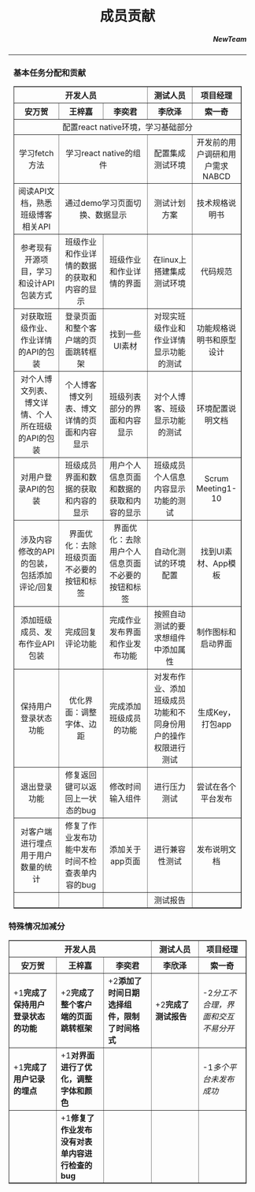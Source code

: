 <div style = "margin:10px;">
<h1 align = "center">成员贡献</h1>
<h5 align = "right"><i>NewTeam</i></h5>
<hr>

<div style = "padding: 0 10px;">
<h3>基本任务分配和贡献</h3>
<table border = "1" style = "width:100%">
  <colgroup>
    <col style = "width:20%">
    <col style = "width:20%">
    <col style = "width:20%">
    <col style = "width:20%">
    <col style = "width:20%">
  </colgroup>
  <thead>
    <tr><th colspan = "3">开发人员</th><th>测试人员</th><th>项目经理</th></tr>
    <re><th>安万贺</th><th>王梓嘉</th><th>李奕君</th><th>李欣泽</th><th>索一奇</th></tr>
  </thead>
  <tbody align = "center">
    <tr><td colspan = "5">配置react native环境，学习基础部分</td></tr>
    <tr><td>学习fetch方法</td><td colspan = "2">学习react native的组件</td><td>配置集成测试环境</td><td>开发前的用户调研和用户需求NABCD</td></tr>
    <tr><td>阅读API文档，熟悉班级博客相关API</td><td colspan = "2">通过demo学习页面切换、数据显示</td><td>测试计划方案</td><td>技术规格说明书</td></tr>
    <tr><td>参考现有开源项目，学习和设计API包装方式</td><td>班级作业和作业详情的数据的获取和内容的显示</td><td>班级作业和作业详情的界面</td><td>在linux上搭建集成测试环境</td><td>代码规范</td></tr>
    <tr><td>对获取班级作业、作业详情的API的包装</td><td>登录页面和整个客户端的页面跳转框架</td><td>找到一些UI素材</td><td>对现实班级作业和作业详情显示功能的测试</td><td>功能规格说明书和原型设计</td></tr>
    <tr><td>对个人博文列表、博文详情、个人所在班级的API的包装</td><td>个人博客博文列表、博文详情的页面和内容显示</td><td>班级列表部分的界面和内容显示</td><td>对个人博客、班级显示功能的测试</td><td>环境配置说明文档</td></tr>
    <tr><td>对用户登录API的包装</td><td>班级成员界面和数据的获取和内容的显示</td><td>用户个人信息页面和数据的获取和内容的显示</td><td>班级成员个人信息内容显示功能的测试</td><td>Scrum Meeting1-10</td></tr>
    <tr><td>涉及内容修改的API的包装，包括添加评论/回复</td><td>界面优化：去除班级页面不必要的按钮和标签</td><td>界面优化：去除用户个人信息页面不必要的按钮和标签</td><td>自动化测试的环境配置</td><td>找到UI素材、App模板</td></tr>
    <tr><td>添加班级成员、发布作业API包装</td><td>完成回复评论功能</td><td>完成作业发布界面和作业发布功能</td><td>按照自动测试的要求想组件中添加属性</td><td>制作图标和启动界面</td></tr>
    <tr><td>保持用户登录状态功能</td><td>优化界面：调整字体、边距</td><td>完成添加班级成员的功能</td><td>对发布作业、添加班级成员功能和不同身份用户的操作权限进行测试</td><td>生成Key，打包app</td></tr>
    <tr><td>退出登录功能</td><td>修复返回键可以返回上一状态的bug</td><td>修改时间输入组件</td><td>进行压力测试</td><td>尝试在各个平台发布</td></tr>
    <tr><td>对客户端进行埋点用于用户数量的统计</td><td>修复了作业发布功能中发布时间不检查表单内容的bug</td><td>添加关于app页面</td><td>进行兼容性测试</td><td>发布说明文档</td></tr>
    <tr><td></td><td></td><td></td><td>测试报告</td><td></td></tr>
  </tbody>
</table>
</div>

<div>
<h3>特殊情况加减分</h3>
<table border = "1" style = "width:100%">
  <colgroup>
    <col style = "width:20%">
    <col style = "width:20%">
    <col style = "width:20%">
    <col style = "width:20%">
    <col style = "width:20%">
  </colgroup>
  <thead>
    <tr><th colspan = "3">开发人员</th><th>测试人员</th><th>项目经理</th></tr>
    <re><th>安万贺</th><th>王梓嘉</th><th>李奕君</th><th>李欣泽</th><th>索一奇</th></tr>
  </thead>
  <tbody>
    <tr><td>+1<b>完成了保持用户登录状态的功能</b></td><td>+2<b>完成了整个客户端的页面跳转框架</b></td><td>+2<b>添加了时间日期选择组件，限制了时间格式</b></td><td>+2<b>完成了测试报告</b></td><td>-2<i>分工不合理，界面和交互不易分开</i></td></tr>
    <tr><td>+1<b>完成了用户记录的埋点</b></td><td>+1<b>对界面进行了优化，调整字体和颜色</b></td><td></td><td></td><td>-1<i>多个平台未发布成功</i></td></tr>
    <tr><td></td><td>+1<b>修复了作业发布没有对表单内容进行检查的bug</b></td><td></td><td></td><td></td></tr>

  </tbody>
</table>
</div>
</div>